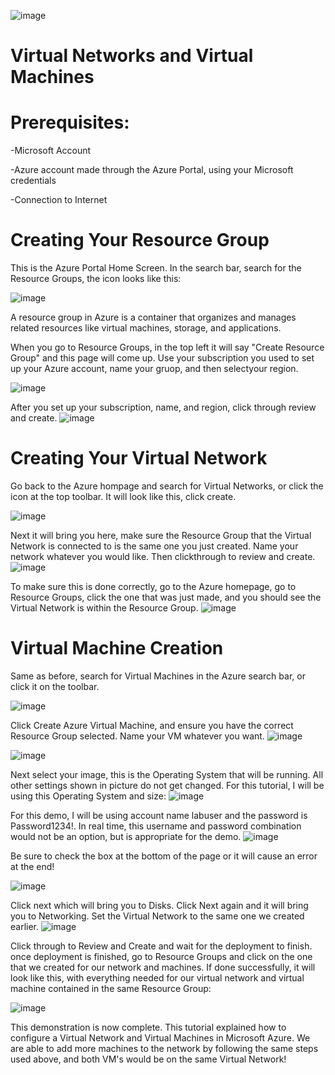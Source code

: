![image](https://github.com/user-attachments/assets/f4a86f09-09b8-4ab5-870b-a2de3c588e6f)
# Virtual Networks and Virtual Machines


# Prerequisites:
-Microsoft Account

-Azure account made through the Azure Portal, using your Microsoft credentials

-Connection to Internet


# Creating Your Resource Group

This is the Azure Portal Home Screen. In the search bar, search for the Resource Groups, the icon looks like this:

![image](https://github.com/user-attachments/assets/4f7a541e-bfe2-40d0-b081-ca71c51b5045)


A resource group in Azure is a container that organizes and manages related resources like virtual machines, storage, and applications.

When you go to Resource Groups, in the top left it will say "Create Resource Group" and this page will come up. Use your subscription you used to set up your Azure account, name your gruop, and then selectyour region.

![image](https://github.com/user-attachments/assets/5ee0f022-4278-4e23-9411-6a813d43f9e5)

After you set up your subscription, name, and region, click through review and create.
![image](https://github.com/user-attachments/assets/54074f5f-2776-48e7-a838-fc03382e5c80)



# Creating Your Virtual Network

Go back to the Azure hompage and search for Virtual Networks, or click the icon at the top toolbar. It will look like this, click create.

![image](https://github.com/user-attachments/assets/a2ac2053-9e1c-4ed6-8129-04a984c755be)


Next it will bring you here, make sure the Resource Group that the Virtual Network is connected to is the same one you just created. Name your network whatever you would like. Then clickthrough to review and create.
![image](https://github.com/user-attachments/assets/86695987-790e-4489-bef7-aed3e56c4eca)


To make sure this is done correctly, go to the Azure homepage, go to Resource Groups, click the one that was just made, and you should see the Virtual Network is within the Resource Group. 
![image](https://github.com/user-attachments/assets/7e9a3965-f3b6-47f0-b75f-16c88abafa47)

# Virtual Machine Creation

Same as before, search for Virtual Machines in the Azure search bar, or click it on the toolbar.

![image](https://github.com/user-attachments/assets/5b34703c-b046-4e35-baff-7f5ddc77342b)

Click Create Azure Virtual Machine, and ensure you have the correct Resource Group selected. Name your VM whatever you want.
![image](https://github.com/user-attachments/assets/d0332a51-d6db-45cf-acb5-b10d7857c850)

![image](https://github.com/user-attachments/assets/846e72e2-7f21-4e58-bf7d-307a219b9d81)

Next select your image, this is the Operating System that will be running. All other settings shown in picture do not get changed. For this tutorial, I will be using this Operating System and size:
![image](https://github.com/user-attachments/assets/badf6bef-e65f-40b7-9290-9a8b1edfc28d)

For this demo, I will be using account name labuser and the password is Password1234!. In real time, this username and password combination would not be an option, but is appropriate for the demo.
![image](https://github.com/user-attachments/assets/3f08cfc0-159a-41f6-9a74-9b8597567870)


Be sure to check the box at the bottom of the page or it will cause an error at the end!

![image](https://github.com/user-attachments/assets/655de003-d27b-4c1c-9a58-399990fd6cd1)

Click next which will bring you to Disks. Click Next again and it will bring you to Networking. Set the Virtual Network to the same one we created earlier.
![image](https://github.com/user-attachments/assets/41dfd4ed-32e3-4fb2-96f4-595fc5224b95)

Click through to Review and Create and wait for the deployment to finish. once deployment is finished, go to Resource Groups and click on the one that we created for our network and machines. If done successfully, it will look like this, with everything needed for our virtual network and virtual machine contained in the same Resource Group:

![image](https://github.com/user-attachments/assets/9606fbcf-7253-4be3-a7de-6783e6c6a3d7)

This demonstration is now complete. This tutorial explained how to configure a Virtual Network and Virtual Machines in Microsoft Azure. We are able to add more machines to the network by following the same steps used above, and both VM's would be on the same Virtual Network!







